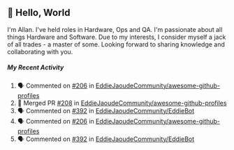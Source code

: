 ## :wave: Hello, World

I'm Allan. I've held roles in Hardware, Ops and QA. I'm passionate about all things Hardware and Software. Due to my interests, I consider myself a jack of all trades - a master of some. Looking forward to sharing knowledge and collaborating with you.

##### My Recent Activity
<!--START_SECTION:activity-->
1. 🗣 Commented on [#206](https://github.com/EddieJaoudeCommunity/awesome-github-profiles/issues/206) in [EddieJaoudeCommunity/awesome-github-profiles](https://github.com/EddieJaoudeCommunity/awesome-github-profiles)
2. 🎉 Merged PR [#208](https://github.com/EddieJaoudeCommunity/awesome-github-profiles/pull/208) in [EddieJaoudeCommunity/awesome-github-profiles](https://github.com/EddieJaoudeCommunity/awesome-github-profiles)
3. 🗣 Commented on [#392](https://github.com/EddieJaoudeCommunity/EddieBot/issues/392) in [EddieJaoudeCommunity/EddieBot](https://github.com/EddieJaoudeCommunity/EddieBot)
4. 🗣 Commented on [#206](https://github.com/EddieJaoudeCommunity/awesome-github-profiles/issues/206) in [EddieJaoudeCommunity/awesome-github-profiles](https://github.com/EddieJaoudeCommunity/awesome-github-profiles)
5. 🗣 Commented on [#392](https://github.com/EddieJaoudeCommunity/EddieBot/issues/392) in [EddieJaoudeCommunity/EddieBot](https://github.com/EddieJaoudeCommunity/EddieBot)
<!--END_SECTION:activity-->

<!--
**AllanRegush/AllanRegush** is a ✨ _special_ ✨ repository because its `README.md` (this file) appears on your GitHub profile.

Here are some ideas to get you started:

- 🔭 I’m currently working on ...
- 🌱 I’m currently learning ...
- 👯 I’m looking to collaborate on ...
- 🤔 I’m looking for help with ...
- 💬 Ask me about ...
- 📫 How to reach me: ...
- 😄 Pronouns: ...
- ⚡ Fun fact: ...
-->

